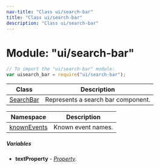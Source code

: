 ```yaml
---
nav-title: "Class ui/search-bar"
title: "Class ui/search-bar"
description: "Class ui/search-bar"
---
```

# Module: "ui/search-bar"

``` JavaScript
// To import the "ui/search-bar" module:
var uisearch_bar = require("ui/search-bar");
```

Class | Description
------|------------
[SearchBar](../../ui/search-bar/SearchBar.md) | Represents a search bar component.

Namespace | Description
------|------------
[knownEvents](../../ui/search-bar/knownEvents/) | Known event names.

##### Variables
 - **textProperty** - [_Property_](../../ui/core/dependency-observable/Property.md).